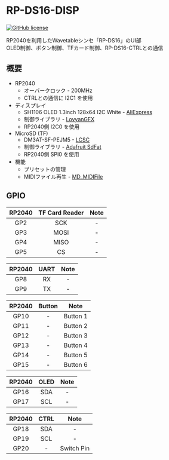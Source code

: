 # RP-DS16-DISP
[![GitHub license](https://img.shields.io/badge/RP--DS16-Rev.3.0-seagreen)](https://github.com/Saisana299/RP-DS16)　

RP2040を利用したWavetableシンセ「RP-DS16」のUI部  
OLED制御、ボタン制御、TFカード制御、RP-DS16-CTRLとの通信

## 概要
- RP2040
    - オーバークロック - 200MHz
    - CTRLとの通信に I2C1 を使用
- ディスプレイ
    - SH1106 OLED 1.3inch 128x64 I2C White - [AliExpress](https://ja.aliexpress.com/item/1005004131362533.html)
    - 制御ライブラリ - [LovyanGFX](https://github.com/lovyan03/LovyanGFX)
    - RP2040側 I2C0 を使用
- MicroSD (TF)
    - DM3AT-SF-PEJM5 - [LCSC](https://www.lcsc.com/product-detail/SD-Card-Memory-Card-Connector_HRS-Hirose-DM3AT-SF-PEJM5_C114218.html)
    - 制御ライブラリ - [Adafruit SdFat](https://registry.platformio.org/libraries/adafruit/SdFat%20-%20Adafruit%20Fork)
    - RP2040側 SPI0 を使用
- 機能
    - プリセットの管理
    - MIDIファイル再生 - [MD_MIDIFile](https://registry.platformio.org/libraries/majicdesigns/MD_MIDIFile)

## GPIO
| RP2040 | TF Card Reader | Note |
|:---:|:---:|:---------:|
| GP2 | SCK | - |
| GP3 | MOSI | - |
| GP4 | MISO | - |
| GP5 | CS | - |

| RP2040 | UART | Note |
|:---:|:---:|:---------:|
| GP8 | RX | - |
| GP9 | TX | - |

| RP2040 | Button | Note |
|:---:|:---:|:---------:|
| GP10 | - | Button 1 |
| GP11 | - | Button 2 |
| GP12 | - | Button 3 |
| GP13 | - | Button 4 |
| GP14 | - | Button 5 |
| GP15 | - | Button 6 |

| RP2040 | OLED | Note |
|:---:|:---:|:---------:|
| GP16 | SDA | - |
| GP17 | SCL | - |

| RP2040 | CTRL | Note |
|:---:|:---:|:---------:|
| GP18 | SDA | - |
| GP19 | SCL | - |
| GP20 | - | Switch Pin |